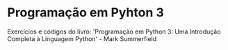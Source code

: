 # Programação em Pyhton 3
 Exercícios e códigos do livro: 'Programação em Python 3: Uma Introdução Completa à Linguagem Python' - Mark Summerfield
